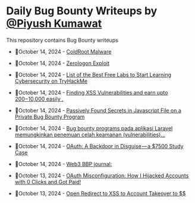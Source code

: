 # Daily Bug Bounty Writeups by [@Piyush Kumawat](https://twitter.com/piyush_supiy) 
This repository contains Bug Bounty writeups

<!-- BLOG-POST-LIST:START -->
 - 💯October 14, 2024 - [ColdRoot Malware](https://medium.com/@reemmoslem34/coldroot-malware-de44cf04e319?source=rss------bug_bounty-5) 

 - 💯October 14, 2024 - [Zerologon Exploit](https://medium.com/@reemmoslem34/zerologon-exploit-ce83a5a8ef3b?source=rss------bug_bounty-5) 

 - 💯October 14, 2024 - [List of the Best Free Labs to Start Learning Cybersecurity on TryHackMe](https://medium.com/@malwarilia/list-of-the-best-free-labs-to-start-learning-cybersecurity-on-tryhackme-b94c1803c496?source=rss------bug_bounty-5) 

 - 💯October 14, 2024 - [Finding XSS Vulnerabilities and earn upto $200-$10,000 easily .](https://medium.com/@anandrishav2228/finding-xss-vulnerabilities-and-earn-upto-200-10-000-easily-0aab2c725882?source=rss------bug_bounty-5) 

 - 💯October 14, 2024 - [Passively Found Secrets in Javascript File on a Private Bug Bounty Program](https://medium.com/@sharp488/passively-found-secrets-in-javascript-file-on-a-private-bug-bounty-program-36eb29c2a35c?source=rss------bug_bounty-5) 

 - 💯October 14, 2024 - [Bug bounty programs pada aplikasi Laravel memungkinkan penemuan celah keamanan &lpar;vulnerabilities&rpar;…](https://medium.com/@_azwar/bug-bounty-programs-pada-aplikasi-laravel-memungkinkan-penemuan-celah-keamanan-vulnerabilities-7db40b405794?source=rss------bug_bounty-5) 

 - 💯October 14, 2024 - [OAuth: A Backdoor in Disguise — a $7500 Study Case](https://xdead4f.medium.com/oauth-a-backdoor-in-disguise-a-7500-study-case-3383a4012295?source=rss------bug_bounty-5) 

 - 💯October 14, 2024 - [Web3 BBP journal:](https://medium.com/@harryfyx/web3-bbp-journal-777d830f35d0?source=rss------bug_bounty-5) 

 - 💯October 13, 2024 - [OAuth Misconfiguration: How I Hijacked Accounts with 0 Clicks and Got Paid!](https://osintteam.blog/oauth-misconfiguration-how-i-hijacked-accounts-with-0-clicks-and-got-paid-df8f7a20b438?source=rss------bug_bounty-5) 

 - 💯October 13, 2024 - [Open Redirect to XSS to Account Takeover to $$](https://osintteam.blog/open-redirect-to-xss-to-account-takeover-to-de8739f9a4f0?source=rss------bug_bounty-5) 
<!-- BLOG-POST-LIST:END -->
